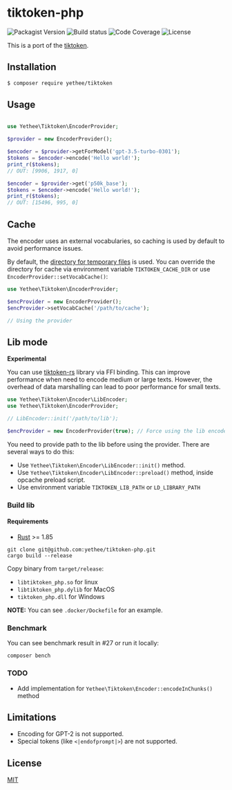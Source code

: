 # tiktoken-php

![Packagist Version](https://img.shields.io/packagist/v/yethee/tiktoken)
![Build status](https://img.shields.io/github/actions/workflow/status/yethee/tiktoken-php/ci.yml?branch=master)
![Code Coverage](https://app.codacy.com/project/badge/Coverage/49ec3803b480478caeca8903b7ff0a69?branch=master)
![License](https://img.shields.io/github/license/yethee/tiktoken-php)

This is a port of the [tiktoken](https://github.com/openai/tiktoken).

## Installation

```bash
$ composer require yethee/tiktoken
```

## Usage

```php

use Yethee\Tiktoken\EncoderProvider;

$provider = new EncoderProvider();

$encoder = $provider->getForModel('gpt-3.5-turbo-0301');
$tokens = $encoder->encode('Hello world!');
print_r($tokens);
// OUT: [9906, 1917, 0]

$encoder = $provider->get('p50k_base');
$tokens = $encoder->encode('Hello world!');
print_r($tokens);
// OUT: [15496, 995, 0]
```

## Cache

The encoder uses an external vocabularies, so caching is used by default
to avoid performance issues.

By default, the [directory for temporary files](https://www.php.net/manual/en/function.sys-get-temp-dir.php) is used.
You can override the directory for cache via environment variable `TIKTOKEN_CACHE_DIR`
or use `EncoderProvider::setVocabCache()`:

```php
use Yethee\Tiktoken\EncoderProvider;

$encProvider = new EncoderProvider();
$encProvider->setVocabCache('/path/to/cache');

// Using the provider
```

## Lib mode

**Experimental**

You can use [tiktoken-rs](https://github.com/zurawiki/tiktoken-rs) library via FFI binding.
This can improve performance when need to encode medium or large texts. However,
the overhead of data marshalling can lead to poor performance for small texts.

```php
use Yethee\Tiktoken\Encoder\LibEncoder;
use Yethee\Tiktoken\EncoderProvider;

// LibEncoder::init('/path/to/lib');

$encProvider = new EncoderProvider(true); // Force using the lib encoder
```

You need to provide path to the lib before using the provider. There are several ways to do this:

* Use `Yethee\Tiktoken\Encoder\LibEncoder::init()` method.
* Use `Yethee\Tiktoken\Encoder\LibEncoder::preload()` method, inside opcache preload script.
* Use environment variable `TIKTOKEN_LIB_PATH` or `LD_LIBRARY_PATH`

### Build lib

#### Requirements

* [Rust](https://www.rust-lang.org/) >= 1.85

```shell
git clone git@github.com:yethee/tiktoken-php.git
cargo build --release
```

Copy binary from `target/release`:

* `libtiktoken_php.so` for linux
* `libtiktoken_php.dylib` for MacOS
* `tiktoken_php.dll` for Windows

**NOTE:** You can see `.docker/Dockefile` for an example.

### Benchmark

You can see benchmark result in #27 or run it locally:

```shell
composer bench
```

### TODO

* Add implementation for `Yethee\Tiktoken\Encoder::encodeInChunks()` method

## Limitations

* Encoding for GPT-2 is not supported.
* Special tokens (like `<|endofprompt|>`) are not supported.

## License

[MIT](./LICENSE)
